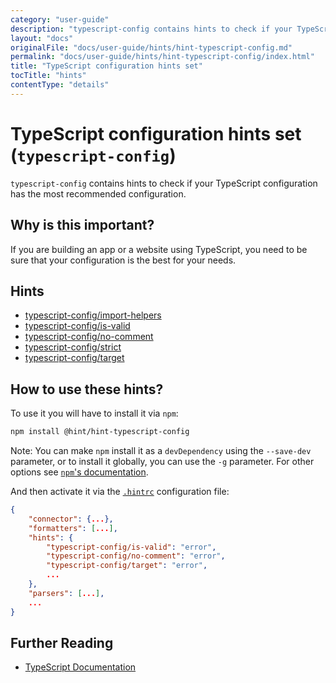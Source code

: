```yaml
---
category: "user-guide"
description: "typescript-config contains hints to check if your TypeScript configurationhas the most recommended configuration."
layout: "docs"
originalFile: "docs/user-guide/hints/hint-typescript-config.md"
permalink: "docs/user-guide/hints/hint-typescript-config/index.html"
title: "TypeScript configuration hints set"
tocTitle: "hints"
contentType: "details"
---
```

# TypeScript configuration hints set (`typescript-config`)

`typescript-config` contains hints to check if your TypeScript configuration
has the most recommended configuration.

## Why is this important?

If you are building an app or a website using TypeScript, you
need to be sure that your configuration is the best for your needs.

## Hints

* [typescript-config/import-helpers][import-helpers]
* [typescript-config/is-valid][is-valid]
* [typescript-config/no-comment][no-comment]
* [typescript-config/strict][strict]
* [typescript-config/target][target]

## How to use these hints?

To use it you will have to install it via `npm`:

```bash
npm install @hint/hint-typescript-config
```

Note: You can make `npm` install it as a `devDependency` using the
`--save-dev` parameter, or to install it globally, you can use the
`-g` parameter. For other options see [`npm`'s
documentation](https://docs.npmjs.com/cli/install).

And then activate it via the [`.hintrc`][hintrc] configuration file:

```json
{
    "connector": {...},
    "formatters": [...],
    "hints": {
        "typescript-config/is-valid": "error",
        "typescript-config/no-comment": "error",
        "typescript-config/target": "error",
        ...
    },
    "parsers": [...],
    ...
}
```

## Further Reading

* [TypeScript Documentation][typescript docs]

<!-- Link labels: -->

[import-helpers]: ./docs/import-helpers.md
[is-valid]: ./docs/is-valid.md
[no-comment]: ./docs/no-comment.md
[hintrc]: https://webhint.io/docs/user-guide/further-configuration/hintrc-formats/
[strict]: ./docs/strict.md
[target]: ./docs/target.md
[typescript docs]: https://www.typescriptlang.org/docs/home.html
